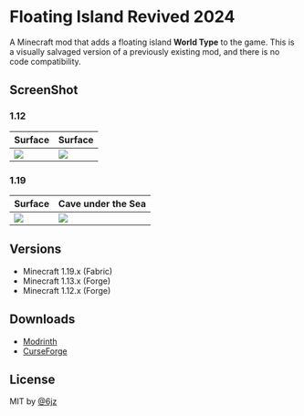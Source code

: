 # Floating Island Revived 2024

A Minecraft mod that adds a floating island **World Type** to the game.
This is a visually salvaged version of a previously existing mod, and there is no code compatibility.

## ScreenShot

### 1.12

| Surface | Surface |
| ------- | ------- |
| ![](https://media.natsuneko.cat/2024-08-03_18.34.17.png) | ![](https://media.natsuneko.cat/2024-08-03_18.46.35.png) |

### 1.19

| Surface | Cave under the Sea |
| ------- | ------------------ |
| ![](https://media.natsuneko.cat/2024-09-01_21.36.49.png) | ![](https://media.natsuneko.cat/2024-09-01_21.37.27.png) |

## Versions

- Minecraft 1.19.x (Fabric)
- Minecraft 1.13.x (Forge)
- Minecraft 1.12.x (Forge)

## Downloads

- [Modrinth](https://modrinth.com/mod/floating-island-revived)
- [CurseForge](https://www.curseforge.com/minecraft/mc-mods/floating-island-revived)

## License

MIT by [@6jz](https://twitter.com/6jz)
